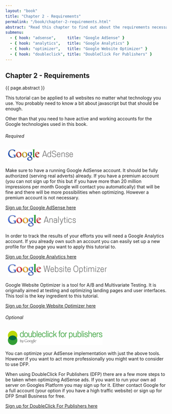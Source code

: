 ```yaml
---
layout: "book"
title: "Chapter 2 - Requirements"
permalink: "/book/chapter-2-requirements.html"
abstract: "Read this chapter to find out about the requirements necessary to make this book work out for you."
submenu:
  - { hook: "adsense",     title: "Google AdSense" }
  - { hook: "analytics",   title: "Google Analytics" }
  - { hook: "optimizer",   title: "Google Website Optimizer" }
  - { hook: "doubleclick", title: "DoubleClick For Publishers" }
---
```

## Chapter 2 - Requirements

{{ page.abstract }}

This tutorial can be applied to all websites no matter what technology you use. You probably need to know a bit about javascript but that should be enough.

Other than that you need to have active and working accounts for the Google technologies used in this book.

###### Required

<a name="adsense">&nbsp;</a>
![Google AdSense](/img/google-adsense-logo.gif "Google AdSense logo")

Make sure to have a running Google AdSense account. It should be fully authorized (serving real adverts) already. If you have a premium account (you can not
sign up for this but if you have more than 20 million impressions per month Google will contact you automatically) that will be fine and there will be more
possibilities when optimizing. However a premium account is not necessary.

[Sign up for Google AdSense here](http://www.google.com/adsense "Google AdSense homepage")

<a name="analytics">&nbsp;</a>
![Google Analytics](/img/google-analytics-logo.gif "Google Analytics logo")

In order to track the results of your efforts you will need a Google Analytics account. If you already own such an account you can easily set up a new
profile for the page you want to apply this tutorial to.

[Sign up for Google Analytics here](http://www.google.com/analytics/ "Google Analytics homepage")

<a name="optimizer">&nbsp;</a>
![Google Website Optimizer](/img/google-website-optimizer-logo.gif "Google Website Optimizer logo")

Google Website Optimizer is a tool for A/B and Multivariate Testing. It is originally aimed at testing and optimizing landing pages and user interfaces.
This tool is the key ingredient to this tutorial.

[Sign up for Google Website Optimizer here](http://www.google.com/websiteoptimizer "Google Website Optimizer homepage")

###### Optional

<a name="doubleclick">&nbsp;</a>
![DoubleClick For Publishers](/img/doubleclick-for-publishers-logo.png "DoubleClick For Publishers logo")

You can optimize your AdSense implementation with just the above tools. However if you want to act more professionally you might want to consider to use DFP.

When using DoubleClick For Publishers (DFP) there are a few more steps to be taken when optimizing AdSense ads. If you want to run your own ad server on Googles
Platform you may sign up for it. Either contact Google for a full account (your option if you have a high traffic website) or sign up for DFP Small Business for free.

[Sign up for DoubleClick For Publishers here](http://www.google.com/dfp "DoubleClick For Publishers homepage")
